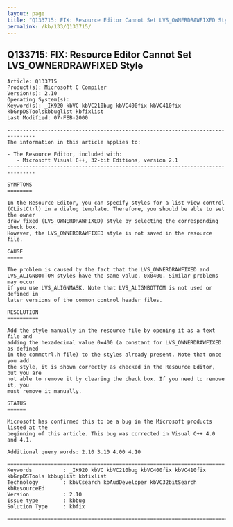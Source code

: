 ```yaml
---
layout: page
title: "Q133715: FIX: Resource Editor Cannot Set LVS_OWNERDRAWFIXED Style"
permalink: /kb/133/Q133715/
---
```


## Q133715: FIX: Resource Editor Cannot Set LVS_OWNERDRAWFIXED Style

	Article: Q133715
	Product(s): Microsoft C Compiler
	Version(s): 2.10
	Operating System(s): 
	Keyword(s): _IK920 kbVC kbVC210bug kbVC400fix kbVC410fix kbGrpDSToolskbbuglist kbfixlist
	Last Modified: 07-FEB-2000
	
	-------------------------------------------------------------------------------
	The information in this article applies to:
	
	- The Resource Editor, included with:
	   - Microsoft Visual C++, 32-bit Editions, version 2.1 
	-------------------------------------------------------------------------------
	
	SYMPTOMS
	========
	
	In the Resource Editor, you can specify styles for a list view control
	(CListCtrl) in a dialog template. Therefore, you should be able to set the owner
	draw fixed (LVS_OWNERDRAWFIXED) style by selecting the corresponding check box.
	However, the LVS_OWNERDRAWFIXED style is not saved in the resource file.
	
	CAUSE
	=====
	
	The problem is caused by the fact that the LVS_OWNERDRAWFIXED and
	LVS_ALIGNBOTTOM styles have the same value, 0x0400. Similar problems may occur
	if you use LVS_ALIGNMASK. Note that LVS_ALIGNBOTTOM is not used or defined in
	later versions of the common control header files.
	
	RESOLUTION
	==========
	
	Add the style manually in the resource file by opening it as a text file and
	adding the hexadecimal value 0x400 (a constant for LVS_OWNERDRAWFIXED as defined
	in the commctrl.h file) to the styles already present. Note that once you add
	the style, it is shown correctly as checked in the Resource Editor, but you are
	not able to remove it by clearing the check box. If you need to remove it, you
	must remove it manually.
	
	STATUS
	======
	
	Microsoft has confirmed this to be a bug in the Microsoft products listed at the
	beginning of this article. This bug was corrected in Visual C++ 4.0 and 4.1.
	
	Additional query words: 2.10 3.10 4.00 4.10
	
	======================================================================
	Keywords          : _IK920 kbVC kbVC210bug kbVC400fix kbVC410fix kbGrpDSTools kbbuglist kbfixlist
	Technology        : kbVCsearch kbAudDeveloper kbVC32bitSearch kbResourceEd
	Version           : 2.10
	Issue type        : kbbug
	Solution Type     : kbfix
	
	=============================================================================
	
